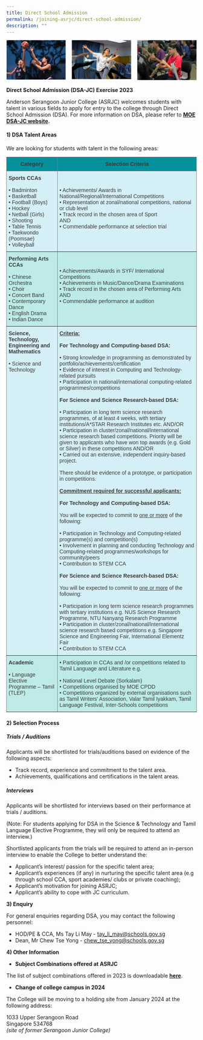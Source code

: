 ```yaml
---
title: Direct School Admission
permalink: /joining-asrjc/direct-school-admission/
description: ""
---
```

![](/images/DSA.jpg)
		 
**Direct School Admission (DSA-JC) Exercise 2023**

Anderson Serangoon Junior College (ASRJC) welcomes students with talent in various fields to apply for entry to the college through Direct School Admission (DSA). For more information on DSA, please refer to&nbsp;**[MOE DSA-JC website](https://www.moe.gov.sg/post-secondary/admissions/dsa).**

#### **1) DSA Talent Areas**

We are looking for students with talent in the following areas:



<style type="text/css">
.tg  {border-collapse:collapse;border-spacing:0;}
.tg td{border-color:black;border-style:solid;border-width:1px;font-family:Arial, sans-serif;font-size:14px;
  overflow:hidden;padding:10px 5px;word-break:normal;}
.tg th{border-color:black;border-style:solid;border-width:1px;font-family:Arial, sans-serif;font-size:14px;
  font-weight:normal;overflow:hidden;padding:10px 5px;word-break:normal;}
.tg .tg-fjqa{background-color:#D5EFF7;border-color:inherit;color:#3A3A3A;text-align:left;vertical-align:top}
.tg .tg-hfjr{background-color:#05919C;border-color:inherit;color:#3A3A3A;font-weight:bold;text-align:center;vertical-align:top}
.tg .tg-uoq7{background-color:#BEEBE7;border-color:inherit;color:#3A3A3A;text-align:left;vertical-align:top}
</style>
<table class="tg">
<thead>
  <tr>
    <th class="tg-hfjr"><span style="font-weight:bold;font-style:inherit">Category</span></th>
    <th class="tg-hfjr"><span style="font-weight:bold;font-style:inherit">Selection Criteria</span></th>
  </tr>
</thead>
<tbody>
  <tr>
    <td class="tg-fjqa"><span style="font-style:inherit"> </span><span style="font-weight:bold;font-style:inherit">Sports CCAs</span><br><br><span style="font-style:inherit">• Badminton</span><br><span style="font-style:inherit">• Basketball</span><br><span style="font-style:inherit">• Football (Boys)</span><br><span style="font-style:inherit">• Hockey</span><br><span style="font-style:inherit">• Netball (Girls)</span><br><span style="font-style:inherit">• Shooting</span><br><span style="font-style:inherit">• Table Tennis</span><br><span style="font-style:inherit">• Taekwondo (Poomsae)</span><br><span style="font-style:inherit">• Volleyball</span></td>
    <td class="tg-fjqa"><span style="font-weight:inherit;font-style:inherit;background-color:#D5EFF7"> </span><br><br><span style="font-weight:inherit;font-style:inherit">• Achievements/ Awards in National/Regional/International Competitions</span><br><span style="font-weight:inherit;font-style:inherit">• Representation at zonal/national competitions, national or club level</span><br><span style="font-weight:inherit;font-style:inherit">• Track record in the chosen area of Sport</span><br><span style="font-weight:inherit;font-style:inherit">AND</span><br><span style="font-weight:inherit;font-style:inherit">• Commendable performance at selection trial</span></td>
  </tr>
  <tr>
    <td class="tg-uoq7"><span style="font-style:inherit"> </span><span style="font-weight:bold;font-style:inherit">Performing Arts CCAs</span><br><br><span style="font-style:inherit">• Chinese  Orchestra</span><br><span style="font-style:inherit">• Choir</span><br><span style="font-style:inherit">• Concert Band</span><br><span style="font-style:inherit">• Contemporary Dance</span><br><span style="font-style:inherit">• English Drama</span><br><span style="font-style:inherit">• Indian Dance</span></td>
    <td class="tg-uoq7"><span style="font-weight:inherit;font-style:inherit;background-color:#BEEBE7"> </span><br><br><span style="font-weight:inherit;font-style:inherit">• Achievements/Awards in SYF/ International Competitions</span><br><span style="font-weight:inherit;font-style:inherit">• Achievements in Music/Dance/Drama Examinations</span><br><span style="font-weight:inherit;font-style:inherit">• Track record in the chosen area of Performing Arts</span><br><span style="font-weight:inherit;font-style:inherit">AND</span><br><span style="font-weight:inherit;font-style:inherit">• Commendable performance at audition</span></td>
  </tr>
  <tr>
    <td class="tg-fjqa"><span style="font-style:inherit"> </span><span style="font-weight:bold;font-style:inherit">Science, Technology, Engineering and Mathematics</span><br><br><span style="font-style:inherit">• Science and Technology</span><br><span style="font-style:inherit"> </span></td>
    <td class="tg-fjqa"><span style="font-weight:bold;font-style:inherit;text-decoration:underline">Criteria:</span><br><br><span style="font-style:inherit">   </span><span style="font-weight:bold;font-style:inherit">For Technology and Computing-based DSA:</span><br><br><span style="font-style:inherit">• Strong knowledge in programming as demonstrated by portfolio/achievements/certification</span><br><span style="font-style:inherit">• Evidence of interest in Computing and Technology-related pursuits</span><br><span style="font-style:inherit">• Participation in national/international computing-related programmes/competitions</span><br><br><span style="font-style:inherit">  </span><span style="font-weight:bold;font-style:inherit">For Science and Science Research-based DSA:</span><br><br><span style="font-style:inherit">• Participation in long term science research programmes, of at least 4 weeks, with tertiary institutions/A*STAR Research Institutes etc. </span>AND/OR<br><span style="font-style:inherit">• Participation in cluster/zonal/national/international science research based competitions. Priority will be given to applicants who have won top awards (e.g. Gold or Silver) in these competitions </span>AND/OR<br><span style="font-style:inherit">• Carried out an extensive, independent inquiry-based project.</span><br><span style="font-style:inherit"><br>There should be evidence of a prototype, or participation in competitions.</span><br><span style="font-style:inherit"> </span><br><span style="font-weight:bold;text-decoration:underline">Commitment required for successful applicants:</span><br><br><span style="font-style:inherit">   </span><span style="font-weight:bold;font-style:inherit">For Technology and Computing-based DSA:</span><br><br><span style="font-style:inherit">You will be expected to commit to</span> <span style="text-decoration:underline">one or more</span> <span style="font-style:inherit">of the following:</span><br><span style="font-style:inherit"><br>• Participation in Technology and Computing-related programme(s) and competition(s)</span><br><span style="font-style:inherit">• Involvement in planning and conducting Technology and Computing-related programmes/workshops for community/peers</span><br><span style="font-style:inherit">• Contribution to STEM CCA</span><br><br><span style="font-style:inherit">  </span><span style="font-weight:bold;font-style:inherit">For Science and Science Research-based DSA:</span><br><br><span style="font-style:inherit">You will be expected to commit to</span> <span style="text-decoration:underline">one or more</span> <span style="font-style:inherit">of the following:</span><br><span style="font-style:inherit"><br>• Participation in long term science research programmes with tertiary institutions e.g. NUS Science Research Programme, NTU Nanyang Research Programme</span><br><span style="font-style:inherit">• Participation in cluster/zonal/national/international science research based competitions e.g. Singapore Science and Engineering Fair, International Elementz Fair</span><br><span style="font-style:inherit">• Contribution to STEM CCA</span></td>
  </tr>
  <tr>
    <td class="tg-uoq7"><span style="font-style:inherit"> </span><span style="font-weight:bold;font-style:inherit">Academic</span><br><br><span style="font-style:inherit">• Language Elective Programme – Tamil (TLEP)</span></td>
    <td class="tg-uoq7"><span style="font-weight:inherit;font-style:inherit;background-color:#BEEBE7"> </span><span style="font-weight:inherit;font-style:inherit">• Participation in CCAs and /or competitions related to Tamil Language and Literature e.g.</span><br><br><span style="font-weight:inherit;font-style:inherit">• National Level Debate (Sorkalam)</span><br><span style="font-weight:inherit;font-style:inherit">• Competitions organised by MOE CPDD</span><br><span style="font-weight:inherit;font-style:inherit">• Competitions organized by external organisations such as Tamil Writers’ Association, Valar Tamil Iyakkam, Tamil Language Festival, Inter-Schools  competitions</span><span style="font-weight:bold;font-style:inherit"> </span></td>
  </tr>
</tbody>
</table>




#### **2)**&nbsp;**Selection Process**

##### **Trials / Auditions**

Applicants will be shortlisted for trials/auditions based on evidence of the following aspects:

*   Track record, experience and commitment to the talent area.
*   Achievements, qualifications and certifications in the talent areas.

##### **Interviews**

Applicants will be shortlisted for interviews based on their performance at trials / auditions.

(Note: For students applying for DSA in the Science &amp; Technology and Tamil Language Elective Programme, they will only be required to attend an interview.)

Shortlisted applicants from the trials will be required to attend an in-person interview to enable the College to better understand the:

*   Applicant’s interest/ passion for the specific talent area;
*   Applicant’s experiences (if any) in nurturing the specific talent area (e.g through school CCA, sport academies/ clubs or private coaching);
*   Applicant’s motivation for joining ASRJC;
*   Applicant’s ability to cope with JC curriculum.

**3) Enquiry**

For general enquiries regarding DSA, you may contact the following personnel:

*   HOD/PE &amp; CCA, Ms Tay Li May -&nbsp;[tay\_li\_may@schools.gov.sg](mailto:tay_li_may@schools.gov.sg)
*   Dean, Mr Chew Tse Yong -&nbsp;[chew\_tse\_yong@schools.gov.sg](mailto:chew_tse_yong@schools.gov.sg)

**4) Other Information**

*   **Subject Combinations offered at ASRJC**

The list of subject combinations offered in 2023 is downloadable&nbsp;**[here](/files/asrjc-subject-combination-list-2023.pdf)**.

*   **Change of college campus in 2024**

The College will be moving to a holding site from January 2024 at the following address:

1033 Upper Serangoon Road  
Singapore 534768  
_(site of former Serangoon Junior College)_